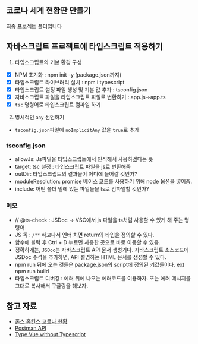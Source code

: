 ## 코로나 세계 현황판 만들기

최종 프로젝트 폴더입니다

## 자바스크립트 프로젝트에 타입스크립트 적용하기

1. 타입스크립트의 기본 환경 구성

- [x] NPM 초기화 : npm init -y (package.json까지)
- [x] 타입스크립트 라이브러리 설치 : npm i typescript
- [x] 타입스크립트 설정 파일 생성 및 기본 값 추가 : tsconfig.json
- [x] 자바스크립트 파일을 타입스크립트 파일로 변환하기 : app.js->app.ts
- [x] `tsc` 명령어로 타입스크립트 컴파일 하기

2. 명시적인 `any` 선언하기

- `tsconfig.json`파일에 `noImplicitAny` 값을 `true`로 추가

### tsconfig.json

- allowJs: Js파일을 타입스크립트에서 인식해서 사용하겠다는 뜻
- target: tsc 설정 : 타입스크립트 파일을 js로 변환해줌
- outDir: 타입스크립트의 결과물이 어디에 들어갈 것인가?
- moduleResolution: promise 베이스 코드를 사용하기 위해 node 옵션을 넣어줌.
- include: 어떤 폴더 밑에 있는 파일들을 ts로 컴파일할 것인가?

### 메모

- // @ts-check : JSDoc -> VSC에서 js 파일을 ts처럼 사용할 수 있게 해 주는 명령어
- JS 독 : `/**` 하고나서 엔터 치면 return의 타입을 정의할 수 있다.
- 함수에 블럭 후 Ctrl + D 누르면 사용한 곳으로 바로 이동할 수 있음.
- 정확하게는, `JSDoc`는 자바스크립트 API 문서 생성기다. 자바스크립트 소스코드에 JSDoc 주석을 추가하면, API 설명하는 HTML 문서를 생성할 수 있다.
- npm run 뒤에 오는 것들은 package.json의 script에 정의된 키값들이다. ex) npm run build
- 타입스크립트 디버깅 : 에러 뒤에 나오는 에러코드를 이용하자. 또는 에러 메시지를 그대로 복사해서 구글링을 해보자.

## 참고 자료

- [존스 홉킨스 코로나 현황](https://www.arcgis.com/apps/opsdashboard/index.html#/bda7594740fd40299423467b48e9ecf6)
- [Postman API](https://documenter.getpostman.com/view/10808728/SzS8rjbc?version=latest#27454960-ea1c-4b91-a0b6-0468bb4e6712)
- [Type Vue without Typescript](https://blog.usejournal.com/type-vue-without-typescript-b2b49210f0b)
